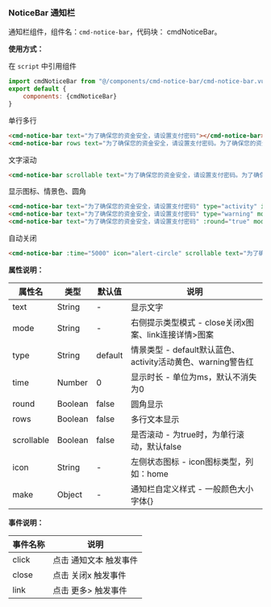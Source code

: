 ### NoticeBar 通知栏

通知栏组件，组件名：``cmd-notice-bar``，代码块： cmdNoticeBar。

**使用方式：**

在 ``script`` 中引用组件 

```javascript
import cmdNoticeBar from "@/components/cmd-notice-bar/cmd-notice-bar.vue"
export default {
    components: {cmdNoticeBar}
}
```

单行多行

```html
<cmd-notice-bar text="为了确保您的资金安全，请设置支付密码"></cmd-notice-bar>
<cmd-notice-bar rows text="为了确保您的资金安全，请设置支付密码。为了确保您的资金安全，请设置支付密码。为了确保您的资金安全，请设置支付密码."></cmd-notice-bar>
```

文字滚动

```html
<cmd-notice-bar scrollable text="为了确保您的资金安全，请设置支付密码。为了确保您的资金安全，请设置支付密码。为了确保您的资金安全，请设置支付密码."></cmd-notice-bar>   
```

显示图标、情景色、圆角

```html
<cmd-notice-bar text="为了确保您的资金安全，请设置支付密码" type="activity" icon="alert-circle"></cmd-notice-bar>
<cmd-notice-bar text="为了确保您的资金安全，请设置支付密码" type="warning" mode="link"></cmd-notice-bar>
<cmd-notice-bar text="为了确保您的资金安全，请设置支付密码" :round="true" mode="closable"></cmd-notice-bar>
```

自动关闭

```html
<cmd-notice-bar :time="5000" icon="alert-circle" scrollable text="为了确保您的资金安全，请设置支付密码。为了确保您的资金安全，请设置支付密码。为了确保您的资金安全，请设置支付密码."></cmd-notice-bar>
```

**属性说明：**

|属性名			|类型		|默认值	|说明																												|
|---				|----		|---		|---																												|
|text				|String	|-			|显示文字																										|
|mode				|String	|-			|右侧提示类型模式 - close关闭x图案、link连接详情>图案				|
|type				|String	|default|情景类型 - default默认蓝色、activity活动黄色、warning警告红|
|time				|Number	|0			|显示时长 - 单位为ms，默认不消失为0													|
|round			|Boolean|false	|圆角显示																										|
|rows				|Boolean|false	|多行文本显示																								|
|scrollable	|Boolean|false	|是否滚动 - 为true时，为单行滚动，默认false									|
|icon				|String	|-			|左侧状态图标 - icon图标类型，列如：home										|
|make				|Object	|-			|通知栏自定义样式 - 一般颜色大小字体{}											|

**事件说明：**

|事件名称	|说明										|
|---			|---										|
|click		|点击 通知文本 触发事件	|
|close		|点击 关闭x 触发事件		|
|link			|点击 更多> 触发事件		|
